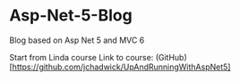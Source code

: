 # Asp-Net-5-Blog

Blog based on Asp Net 5 and MVC 6

Start from Linda course
Link to course: (GitHub)[https://github.com/jchadwick/UpAndRunningWithAspNet5]
